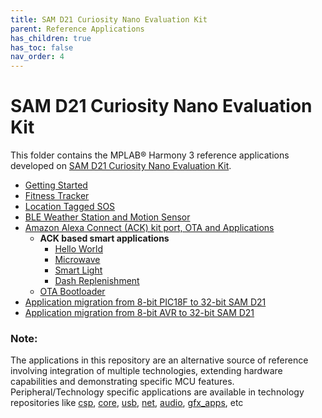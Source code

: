```yaml
---
title: SAM D21 Curiosity Nano Evaluation Kit
parent: Reference Applications
has_children: true
has_toc: false
nav_order: 4
---
```

# SAM D21 Curiosity Nano Evaluation Kit

This folder contains the MPLAB® Harmony 3 reference applications developed on [SAM D21 Curiosity Nano Evaluation Kit](https://www.microchip.com/Developmenttools/ProductDetails/DM320119).   

* [Getting Started](./samd21n_getting_started/readme.md)
* [Fitness Tracker](./fitness_tracker/readme.md)
* [Location Tagged SOS](./location_sos/readme.md)
* [BLE  Weather Station and Motion Sensor](./ble_weather_station/readme.md)
* [Amazon Alexa Connect (ACK) kit port, OTA and Applications](./samd21_amazon_ack/readme.md)
  - **ACK based smart applications**
    - [Hello World](./samd21_amazon_ack/applications/HelloWorld/readme.md)   
    - [Microwave](./samd21_amazon_ack/applications/Microwave/readme.md)   
    - [Smart Light](./samd21_amazon_ack/applications/SmartLight/readme.md)   
    - [Dash Replenishment](./samd21_amazon_ack/applications/DashReplenishment/readme.md)   
  - [OTA Bootloader](./samd21_amazon_ack/bootloader/readme.md)
* [Application migration from 8-bit PIC18F to 32-bit SAM D21](./pic18f_to_samd21_migration/readme.md)
* [Application migration from 8-bit AVR to 32-bit SAM D21](./atmega4809_to_samd21_migration/readme.md)
### **Note:**
The applications in this repository are an alternative source of reference involving integration of multiple technologies, extending hardware capabilities and demonstrating specific MCU features.
Peripheral/Technology specific applications are available in technology repositories like [csp](https://github.com/Microchip-MPLAB-Harmony/csp), [core](https://github.com/Microchip-MPLAB-Harmony/core), [usb](https://github.com/Microchip-MPLAB-Harmony/usb), [net](https://github.com/Microchip-MPLAB-Harmony/net), [audio](https://github.com/Microchip-MPLAB-Harmony/audio), [gfx_apps](https://github.com/Microchip-MPLAB-Harmony/gfx_apps), etc
